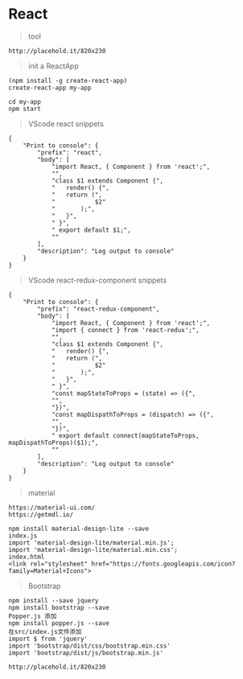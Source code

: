 # React
>tool

    http://placehold.it/820x230

>init a ReactApp

    (npm install -g create-react-app)
    create-react-app my-app

    cd my-app
    npm start

>VScode react snippets

    {
        "Print to console": {
            "prefix": "react",
            "body": [
                "import React, { Component } from 'react';",
                "",
                "class $1 extends Component {",
                "   render() {",
                "   return (",
                "			$2"
                "		);",
                "	}",
                " }",
                " export default $1;",
                ""
            ],
            "description": "Log output to console"
        }
    }

>VScode react-redux-component snippets

    {
        "Print to console": {
            "prefix": "react-redux-component",
            "body": [
                "import React, { Component } from 'react';",
                "import { connect } from 'react-redux';",
                "",
                "class $1 extends Component {",
                "   render() {",
                "   return (",
                "			$2"
                "		);",
                "	}",
                " }",
                "const mapStateToProps = (state) => ({",
                "",
                "})",
                "const mapDispathToProps = (dispatch) => ({",
                "",
                "})",
                " export default connect(mapStateToProps, mapDispathToProps)($1);",
                ""
            ],
            "description": "Log output to console"
        }
    }

> material

    https://material-ui.com/
    https://getmdl.io/

    npm install material-design-lite --save
    index.js
    import 'material-design-lite/material.min.js';
    import 'material-design-lite/material.min.css';
    index.html
    <link rel="stylesheet" href="https://fonts.googleapis.com/icon?family=Material+Icons">

>Bootstrap

    npm install --save jquery
    npm install bootstrap --save
    Popper.js 添加
    npm install popper.js --save
    在src/index.js文件添加
    import $ from 'jquery'
    import 'bootstrap/dist/css/bootstrap.min.css'
    import 'bootstrap/dist/js/bootstrap.min.js'

    http://placehold.it/820x230

